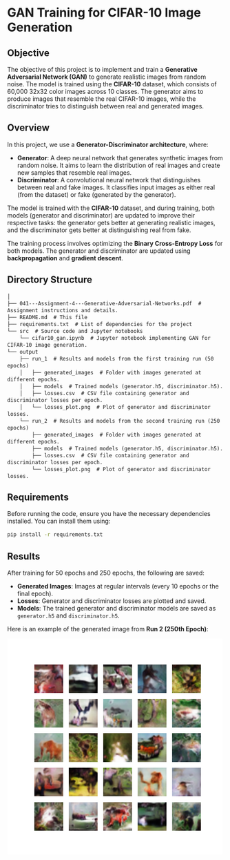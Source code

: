 # GAN Training for CIFAR-10 Image Generation

## Objective

The objective of this project is to implement and train a **Generative Adversarial Network (GAN)** to generate realistic images from random noise. The model is trained using the **CIFAR-10** dataset, which consists of 60,000 32x32 color images across 10 classes. The generator aims to produce images that resemble the real CIFAR-10 images, while the discriminator tries to distinguish between real and generated images.

## Overview

In this project, we use a **Generator-Discriminator architecture**, where:

- **Generator**: A deep neural network that generates synthetic images from random noise. It aims to learn the distribution of real images and create new samples that resemble real images.
- **Discriminator**: A convolutional neural network that distinguishes between real and fake images. It classifies input images as either real (from the dataset) or fake (generated by the generator).

The model is trained with the **CIFAR-10** dataset, and during training, both models (generator and discriminator) are updated to improve their respective tasks: the generator gets better at generating realistic images, and the discriminator gets better at distinguishing real from fake.

The training process involves optimizing the **Binary Cross-Entropy Loss** for both models. The generator and discriminator are updated using **backpropagation** and **gradient descent**.

## Directory Structure

```plaintext
│
├── 041---Assignment-4---Generative-Adversarial-Networks.pdf  # Assignment instructions and details.
├── README.md  # This file
├── requirements.txt  # List of dependencies for the project
└── src  # Source code and Jupyter notebooks
    └── cifar10_gan.ipynb  # Jupyter notebook implementing GAN for CIFAR-10 image generation.
└── output  
    ├── run_1  # Results and models from the first training run (50 epochs)
    │   ├── generated_images  # Folder with images generated at different epochs.
    │   ├── models  # Trained models (generator.h5, discriminator.h5).
    │   ├── losses.csv  # CSV file containing generator and discriminator losses per epoch.
    │   └── losses_plot.png  # Plot of generator and discriminator losses.
    └── run_2  # Results and models from the second training run (250 epochs)
        ├── generated_images  # Folder with images generated at different epochs.
        ├── models  # Trained models (generator.h5, discriminator.h5).
        ├── losses.csv  # CSV file containing generator and discriminator losses per epoch.
        └── losses_plot.png  # Plot of generator and discriminator losses.

```

## Requirements

Before running the code, ensure you have the necessary dependencies installed. You can install them using:

```bash
pip install -r requirements.txt
```

## Results

After training for 50 epochs and 250 epochs, the following are saved:

- **Generated Images**: Images at regular intervals (every 10 epochs or the final epoch).
- **Losses**: Generator and discriminator losses are plotted and saved.
- **Models**: The trained generator and discriminator models are saved as `generator.h5` and `discriminator.h5`.

Here is an example of the generated image from **Run 2 (250th Epoch)**:

![Generated Image at Epoch 250](output/run_2/generated_images/image_at_epoch_0250.png)